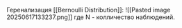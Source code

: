 Геренализация [[Bernoulli Distribution]]:
![[Pasted image 20250617133237.png]]
где N - колличество наблюдений.